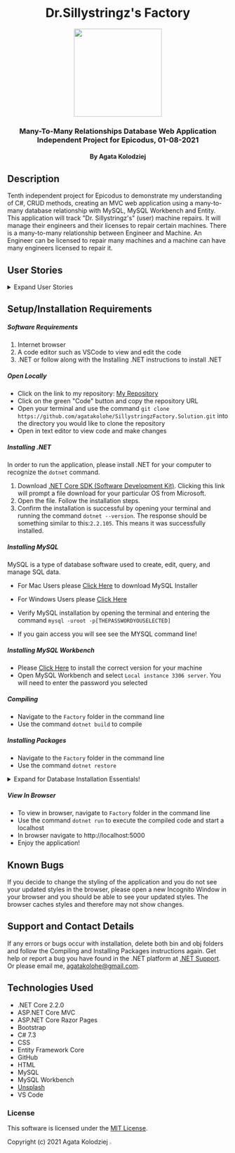 <div align="center">

# Dr.Sillystringz's Factory

</div>

<div align="center">
<img src="https://github.com/agatakolohe.png" width="200px" height="auto" >
</div>
<h3 align="center">Many-To-Many Relationships Database Web Application  Independent Project for Epicodus, 01-08-2021</h3>
<h4 align="center"> By Agata Kolodziej</h4>

## Description

Tenth independent project for Epicodus to demonstrate my understanding of C#, CRUD methods, creating an MVC web application using a many-to-many database relationship with MySQL, MySQL Workbench and Entity. This application will track "Dr. Sillystringz's" (user) machine repairs. It will manage their engineers and their licenses to repair certain machines. There is a many-to-many relationship between Engineer and Machine. An Engineer can be licensed to repair many machines and a machine can have many engineers licensed to repair it.

## User Stories

<details>
  <summary>Expand User Stories</summary>

- As the factory manager, I need to be able to see a list of all engineers, and I need to be able to see a list of all machines.
- As the factory manager, I need to be able to select an engineer, see their details, and see a list of all machines that engineer is licensed to repair. I also need to be able to select a machine, see its details, and see a list of all engineers licensed to repair it.
- As the factory manager, I need to add new engineers to our system when they are hired. I also need to add new machines to our system when they are installed.
- As the factory manager, I should be able to add new machines even if no engineers are employed. I should also be able to add new engineers even if no machines are installed.
- As the factory manager, I need to be able to add or remove machines that a specific engineer is licensed to repair. I also need to be able to modify this relationship from the other side, and add or remove engineers from a specific machine.
- I should be able to navigate to a splash page that lists all engineers and machines. Users should be able to click on an individual engineer or machine to see all the engineers/machines that belong to it.

</details>

## Setup/Installation Requirements

##### Software Requirements

1. Internet browser
2. A code editor such as VSCode to view and edit the code
3. .NET or follow along with the Installing .NET instructions to install .NET

##### Open Locally

- Click on the link to my repository: [My Repository](https://github.com/agatakolohe/SillystringzFactory.Solution.git)
- Click on the green "Code" button and copy the repository URL
- Open your terminal and use the command `git clone https://github.com/agatakolohe/SillystringzFactory.Solution.git` into the directory you would like to clone the repository
- Open in text editor to view code and make changes

##### Installing .NET

In order to run the application, please install .NET for your computer to recognize the `dotnet` command.

1. Download [.NET Core SDK (Software Development Kit)](https://dotnet.microsoft.com/download/thank-you/dotnet-sdk-2.2.106-macos-x64-installer). Clicking this link will prompt a file download for your particular OS from Microsoft.
2. Open the file. Follow the installation steps.
3. Confirm the installation is successful by opening your terminal and running the command `dotnet --version`. The response should be something similar to this:`2.2.105`. This means it was successfully installed.

##### Installing MySQL

MySQL is a type of database software used to create, edit, query, and manage SQL data.

- For Mac Users please [Click Here](https://dev.mysql.com/downloads/file/?id=484914) to download MySQL Installer
- For Windows Users please [Click Here](https://dev.mysql.com/downloads/file/?id=484919)

- Verify MySQL installation by opening the terminal and entering the command `mysql -uroot -p[THEPASSWORDYOUSELECTED]`
- If you gain access you will see see the MYSQL command line!

##### Installing MySQL Workbench

- Please [Click Here](https://dev.mysql.com/downloads/workbench/) to install the correct version for your machine
- Open MySQL Workbench and select `Local instance 3306 server`. You will need to enter the password you selected

##### Compiling

- Navigate to the `Factory` folder in the command line
- Use the command `dotnet build` to compile

##### Installing Packages

- Navigate to the `Factory` folder in the command line
- Use the command `dotnet restore`

<details>

  <summary>Expand for Database Installation Essentials!</summary>

#### Database Connection

Create a connection string to connect the database to the web application

1. Create a file in the root directory called `appsettings.json`
2. Add the code below:

```
{
    "ConnectionStrings": {
        "DefaultConnection": "Server=localhost;Port=3306;database=agata_kolodziej_factory;uid=root;pwd=YourPassword;"
    }
}
```

- Put in your MySQL password in `pwd=YourPassword`. Change the server, port, and uid if necessary.

### Import Database Using Entity Framework Core

1. Navigate to `Factory` directory in terminal
2. Use the command `dotnet ef database update` to generate the database through Entity Framework Core

### Update Database Using Entity Framework Core

1. Write any new code you wish to add to the database. Use the command `dotnet build` to check for any compiling errors. If there are errors please fix. If no errors, proceed to step 2.
2. To update the database with any changes made to the code, use the command `dotnet ef migrations add [MigrationsName]`
3. Use the command `dotnet ef database update` to update the database

### Update Database Using MySQL Workbench

1. Open MySQL Workbench
2. Click on Server > Data Import in the top navigation bar
3. Select `Import from Self-Contained File`
4. Select the `Default Target Schema` or create new schema
5. Select all Schema Objects you would like to import
6. Select `Dump Structure and Data`
7. Click `Start Import`

</details>

##### View In Browser

- To view in browser, navigate to `Factory` folder in the command line
- Use the command `dotnet run` to execute the compiled code and start a localhost
- In browser navigate to http://localhost:5000
- Enjoy the application!

## Known Bugs

If you decide to change the styling of the application and you do not see your updated styles in the browser, please open a new Incognito Window in your browser and you should be able to see your updated styles. The browser caches styles and therefore may not show changes.

## Support and Contact Details

If any errors or bugs occur with installation, delete both bin and obj folders and follow the Compiling and Installing Packages instructions again. Get help or report a bug you have found in the .NET platform at [.NET Support](https://dotnet.microsoft.com/platform/support). Or please email me, <agatakolohe@gmail.com>.

## Technologies Used

- .NET Core 2.2.0
- ASP.NET Core MVC
- ASP.NET Core Razor Pages
- Bootstrap
- C# 7.3
- CSS
- Entity Framework Core
- GitHub
- HTML
- MySQL
- MySQL Workbench
- [Unsplash](https://unsplash.com/)
- VS Code

### License

This software is licensed under the [MIT License](https://choosealicense.com/licenses/mit/).

Copyright (c) 2021 Agata Kolodziej <img src="https://encrypted-tbn0.gstatic.com/images?q=tbn:ANd9GcR8Q_3EVY7j95tTyemJwWxMR7jwvUK7gPe0_w&usqp=CAU" width="2%" height="auto">
